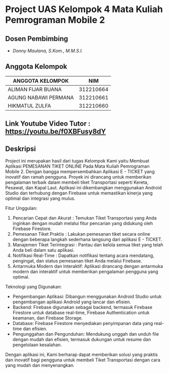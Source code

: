 # Project UAS Kelompok 4 Mata Kuliah Pemrograman Mobile 2

## Dosen Pembimbing
- *Donny Maulana, S.Kom., M.M.S.I.*

## Anggota Kelompok
| ANGGOTA KELOMPOK              | NIM       |
|-------------------------------|-----------|
| ALIMAN FIJAR BUANA            | 312210664 |
| AGUNG NABAWI PERMANA          | 312210661 |
| HIKMATUL ZULFA                | 312210660 |

## Link Youtube Video Tutor : https://youtu.be/f0XBFusy8dY
## Deskripsi
Project ini merupakan hasil dari tugas Kelompok Kami yaitu Membuat Aplikasi PEMESANAN TIKET ONLINE Pada Mata Kuliah Pemrograman Mobile 2. Dengan bangga mempersembahkan Aplikasi E - TICKET yang inovatif dan ramah pengguna. Proyek ini dirancang untuk memberikan pengalaman terbaik dalam membeli tiket Transportasi seperti Kereta, Pesawat, dan Kapal Laut. Aplikasi ini dikembangkan menggunakan Android Studio dan terhubung dengan Firebase untuk memastikan kinerja yang optimal dan integrasi yang mulus.

Fitur Unggulan:

1. Pencarian Cepat dan Akurat     : Temukan Tiket Transportasi yang Anda inginkan dengan mudah melalui fitur pencarian yang didukung oleh Firebase Firestore.
2. Pemesanan Tiket Praktis        : Lakukan pemesanan tiket secara online dengan beberapa langkah sederhana langsung dari aplikasi E - TICKET.
3. Manajemen Tiket Terintegrasi   : Pantau dan kelola semua tiket yang telah Anda beli dalam satu aplikasi.
4. Notifikasi Real-Time           : Dapatkan notifikasi tentang acara mendatang, pengingat, dan status pemesanan tiket Anda melalui Firebase.
5. Antarmuka Modern dan Interaktif: Aplikasi dirancang dengan antarmuka modern dan interaktif untuk memberikan pengalaman pengguna yang optimal.

Teknologi yang Digunakan:

* Pengembangan Aplikasi: Dibangun menggunakan Android Studio untuk pengembangan aplikasi Android yang lancar dan efisien.
* Backend: Firebase digunakan sebagai backend, termasuk Firebase Firestore untuk database real-time, Firebase Authentication untuk keamanan, dan Firebase Storage.
* Database: Firebase Firestore menyediakan penyimpanan data yang real-time dan efisien.
* Pengunggahan dan Pengunduhan: Mendukung unggah dan unduh file dengan mudah dan efisien, termasuk dukungan untuk resume dan pengelolaan kesalahan.

Dengan aplikasi ini, Kami berharap dapat memberikan solusi yang praktis dan inovatif bagi pengguna untuk membeli Tiket Transportasi dengan cara yang mudah dan menyenangkan.
  

